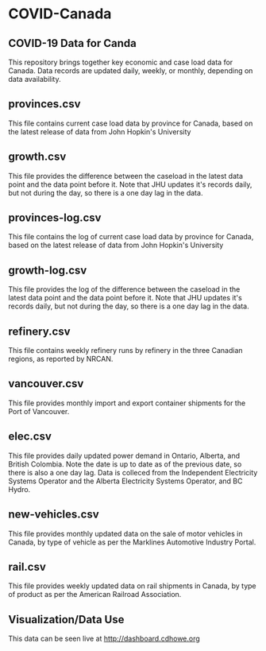 # COVID-Canada
## COVID-19 Data for Canda
This repository brings together key economic and case load data for Canada. Data records are updated daily, weekly, or monthly, depending on data availability. 

## provinces.csv
This file contains current case load data by province for Canada, based on the latest release of data from John Hopkin's University

## growth.csv
This file provides the difference between the caseload in the latest data point and the data point before it. Note that JHU updates it's records daily, but not during the day, so there is a one day lag in the data.

## provinces-log.csv
This file contains the log of current case load data by province for Canada, based on the latest release of data from John Hopkin's University

## growth-log.csv
This file provides the log of the difference between the caseload in the latest data point and the data point before it. Note that JHU updates it's records daily, but not during the day, so there is a one day lag in the data.

## refinery.csv
This file contains weekly refinery runs by refinery in the three Canadian regions, as reported by NRCAN.

## vancouver.csv
This file provides monthly import and export container shipments for the Port of Vancouver.

## elec.csv
This file provides daily updated power demand in Ontario, Alberta, and British Colombia. Note the date is up to date as of the previous date, so there is also a one day lag. Data is colleced from the Independent Electricity Systems Operator and the Alberta Electricity Systems Operator, and BC Hydro.

## new-vehicles.csv
This file provides monthly updated data on the sale of motor vehicles in Canada, by type of vehicle as per the Marklines Automotive Industry Portal.

## rail.csv
This file provides weekly updated data on rail shipments in Canada, by type of product as per the American Railroad Association.

## Visualization/Data Use
This data can be seen live at http://dashboard.cdhowe.org
